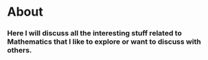 # About
### Here I will discuss all the interesting stuff related to Mathematics that I like to explore or want to discuss with others.

